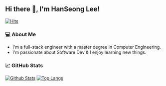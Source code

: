 ## Hi there 👋, I'm HanSeong Lee!

<!--
**HanSeongLee/HanSeongLee** is a ✨ _special_ ✨ repository because its `README.md` (this file) appears on your GitHub profile.

Here are some ideas to get you started:

- 🔭 I’m currently working on ...
- 🌱 I’m currently learning ...
- 👯 I’m looking to collaborate on ...
- 🤔 I’m looking for help with ...
- 💬 Ask me about ...
- 📫 How to reach me: ...
- 😄 Pronouns: ...
- ⚡ Fun fact: ...
-->
[![Hits](https://hits.seeyoufarm.com/api/count/incr/badge.svg?url=https%3A%2F%2Fgithub.com%2FHanSeongLee&count_bg=%2379C83D&title_bg=%23555555&icon=&icon_color=%23E7E7E7&title=hits&edge_flat=false)](https://hits.seeyoufarm.com)


### 💻 About Me
* I'm a full-stack engineer with a master degree in Computer Engineering.
* I'm passionate about Software Dev & I enjoy learning new things.


### 📈 GitHub Stats
[![Github Stats](https://github-readme-stats.vercel.app/api?username=HanSeongLee&show_icons=true&theme=algolia)](https://github.com/anuraghazra/github-readme-stats)
[![Top Langs](https://github-readme-stats.vercel.app/api/top-langs/?username=HanSeongLee&layout=compact&theme=algolia)](https://github.com/anuraghazra/github-readme-stats)
